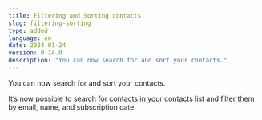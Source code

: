 ```yaml
---
title: Filtering and Sorting contacts
slug: filtering-sorting
type: added 
language: en
date: 2024-01-24
version: 0.14.0
description: "You can now search for and sort your contacts."
---
```

You can now search for and sort your contacts.
<!--more-->

<docs-image src="updates/2024-01-24-filtering-sorting.png" alt="Screenshot showing the contact list in Keila with the newly added search function."></docs-image>

It’s now possible to search for contacts in your contacts list and filter them
by email, name, and subscription date.
